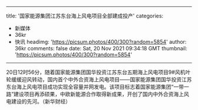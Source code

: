 
---
title: '国家能源集团江苏东台海上风电项目全部建成投产'
categories: 
 - 新媒体
 - 36kr
 - 快讯
headimg: 'https://picsum.photos/400/300?random=5854'
author: 36kr
comments: false
date: Sat, 20 Nov 2021 09:34:18 GMT
thumbnail: 'https://picsum.photos/400/300?random=5854'
---

<div>   
20日12时56分，随着国家能源集团国华投资江苏东台五期海上风电项目9#风机叶轮缓缓迎风转动，国内首个中外合资海上风电项目——国家能源集团国华投资江苏东台海上风电项目成功实现全容量并网发电。该项目标志着国家能源集团“一带一路”建设项目再添硕果，中欧新能源合作取得新成果，开创了国内中外合资海上风电建设的先河。（新华财经）  
</div>
            